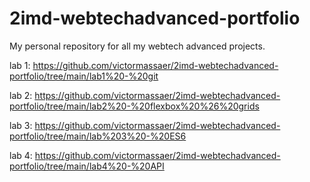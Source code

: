# 2imd-webtechadvanced-portfolio
My personal repository for all my webtech advanced projects.

lab 1:
https://github.com/victormassaer/2imd-webtechadvanced-portfolio/tree/main/lab1%20-%20git

lab 2:
https://github.com/victormassaer/2imd-webtechadvanced-portfolio/tree/main/lab2%20-%20flexbox%20%26%20grids

lab 3:
https://github.com/victormassaer/2imd-webtechadvanced-portfolio/tree/main/lab%203%20-%20ES6

lab 4:
https://github.com/victormassaer/2imd-webtechadvanced-portfolio/tree/main/lab4%20-%20API
